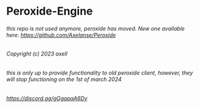 # Peroxide-Engine
###### this repo is not used anymore, peroxide has moved. New one available here: https://github.com/Axelanse/Peroxide
###### Copyright (c) 2023 axell
###### this is only up to provide functionality to old peroxide client, however, they will stop functioning on the 1st of march 2024
###### https://discord.gg/gGgapaA6Dy
